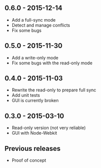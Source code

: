 ## 0.6.0 - 2015-12-14

* Add a full-sync mode
* Detect and manage conflicts
* Fix some bugs

## 0.5.0 - 2015-11-30

- Add a write-only mode
- Fix some bugs with the read-only mode

## 0.4.0 - 2015-11-03

* Rewrite the read-only to prepare full sync
* Add unit tests
* GUI is currently broken

## 0.3.0 - 2015-03-10

* Read-only version (not very reliable)
* GUI with Node-Webkit

## Previous releases

* Proof of concept
